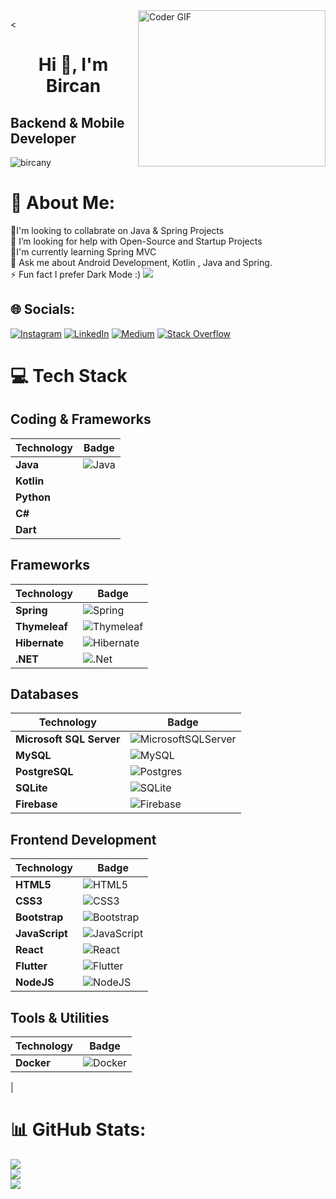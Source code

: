 <img alt="Coder GIF" align="right" height=250 width=300 src="http://raw.githubusercontent.com/TheDudeThatCode/TheDudeThatCode/master/Assets/Developer.gif" />

<<h1 align="center"><strong>Hi 👋, I'm Bircan</strong></h1>
<h2 align="left"><strong>Backend & Mobile Developer</strong></h2>

<p align="left"> <img src="https://komarev.com/ghpvc/?username=bircany&label=Profile%20views&color=0e75b6&style=flat" alt="bircany" /> </p>





# 💫 About Me:
👯I'm looking to collabrate on Java & Spring Projects<br>🤝 I’m looking for help with Open-Source  and Startup Projects<br>🌱I'm currently learning Spring MVC<br>💬 Ask me about Android Development, Kotlin , Java and Spring.<br>⚡ Fun fact I prefer Dark Mode :)
[![](https://visitcount.itsvg.in/api?id=bircany&icon=5&color=3)](https://visitcount.itsvg.in)

## 🌐 Socials:
[![Instagram](https://img.shields.io/badge/Instagram-%23E4405F.svg?logo=Instagram&logoColor=white)](https://instagram.com/https://www.instagram.com/bircnnyilmz/) [![LinkedIn](https://img.shields.io/badge/LinkedIn-%230077B5.svg?logo=linkedin&logoColor=white)](https://linkedin.com/in/linkedin.com/bircany) [![Medium](https://img.shields.io/badge/Medium-12100E?logo=medium&logoColor=white)](https://medium.com/@https://medium.com/@bircany) [![Stack Overflow](https://img.shields.io/badge/-Stackoverflow-FE7A16?logo=stack-overflow&logoColor=white)](https://stackoverflow.com/users/bircany) 


# 💻 Tech Stack

## Coding & Frameworks
| Technology       | Badge                                                                                       |
|------------------|---------------------------------------------------------------------------------------------|
| **Java**               | ![Java](https://img.shields.io/badge/java-%23ED8B00.svg?style=for-the-badge&logo=openjdk&logoColor=white) | ![Kotlin](https://img.shields.io/badge/kotlin-%237F52FF.svg?style=for-the-badge&logo=kotlin&logoColor=white) |  ![Python](https://img.shields.io/badge/python-3670A0?style=for-the-badge&logo=python&logoColor=ffdd54) | ![C#](https://img.shields.io/badge/c%23-%23239120.svg?style=for-the-badge&logo=csharp&logoColor=white) | ![Dart](https://img.shields.io/badge/dart-%230175C2.svg?style=for-the-badge&logo=dart&logoColor=white) |
| **Kotlin**             | 
| **Python**             |
| **C#**                 | 
| **Dart**               | 


## Frameworks
| Technology       | Badge                                                                                       |
|------------------|---------------------------------------------------------------------------------------------|
| **Spring**             | ![Spring](https://img.shields.io/badge/spring-%236DB33F.svg?style=for-the-badge&logo=spring&logoColor=white) |
| **Thymeleaf**          | ![Thymeleaf](https://img.shields.io/badge/Thymeleaf-%23005C0F.svg?style=for-the-badge&logo=Thymeleaf&logoColor=white) |
| **Hibernate**          | ![Hibernate](https://img.shields.io/badge/Hibernate-59666C?style=for-the-badge&logo=Hibernate&logoColor=white) |
| **.NET**               | ![.Net](https://img.shields.io/badge/.NET-5C2D91?style=for-the-badge&logo=.net&logoColor=white) |


## Databases
| Technology       | Badge                                                                                       |
|------------------|---------------------------------------------------------------------------------------------|
| **Microsoft SQL Server** | ![MicrosoftSQLServer](https://img.shields.io/badge/Microsoft%20SQL%20Server-CC2927?style=for-the-badge&logo=microsoft%20sql%20server&logoColor=white) |
| **MySQL**               | ![MySQL](https://img.shields.io/badge/mysql-4479A1.svg?style=for-the-badge&logo=mysql&logoColor=white) |
| **PostgreSQL**            | ![Postgres](https://img.shields.io/badge/postgres-%23316192.svg?style=for-the-badge&logo=postgresql&logoColor=white) |
| **SQLite**              | ![SQLite](https://img.shields.io/badge/sqlite-%2307405e.svg?style=for-the-badge&logo=sqlite&logoColor=white) |
| **Firebase**           | ![Firebase](https://img.shields.io/badge/firebase-%23039BE5.svg?style=for-the-badge&logo=firebase&logoColor=white) |

## Frontend Development
| Technology       | Badge                                                                                       |
|------------------|---------------------------------------------------------------------------------------------|
| **HTML5**              | ![HTML5](https://img.shields.io/badge/html5-%23E34F26.svg?style=for-the-badge&logo=html5&logoColor=white) |
| **CSS3**               | ![CSS3](https://img.shields.io/badge/css3-%231572B6.svg?style=for-the-badge&logo=css3&logoColor=white) |
| **Bootstrap**          | ![Bootstrap](https://img.shields.io/badge/bootstrap-%238511FA.svg?style=for-the-badge&logo=bootstrap&logoColor=white) |
| **JavaScript**         | ![JavaScript](https://img.shields.io/badge/javascript-%23323330.svg?style=for-the-badge&logo=javascript&logoColor=%23F7DF1E) |
| **React**              | ![React](https://img.shields.io/badge/react-%2320232a.svg?style=for-the-badge&logo=react&logoColor=%2361DAFB) |
| **Flutter**            | ![Flutter](https://img.shields.io/badge/Flutter-%2302569B.svg?style=for-the-badge&logo=Flutter&logoColor=white) |
| **NodeJS**             | ![NodeJS](https://img.shields.io/badge/node.js-6DA55F?style=for-the-badge&logo=node.js&logoColor=white) |


## Tools & Utilities
| Technology       | Badge                                                                                       |
|------------------|---------------------------------------------------------------------------------------------|
| **Docker**             | ![Docker](https://img.shields.io/badge/docker-%230db7ed.svg?style=for-the-badge&logo=docker&logoColor=white) |
| 


# 📊 GitHub Stats:
![](https://github-readme-stats.vercel.app/api?username=bircany&theme=jolly&hide_border=false&include_all_commits=true&count_private=true)<br/>
![](https://github-readme-streak-stats.herokuapp.com/?user=bircany&theme=jolly&hide_border=false)<br/>
![](https://github-readme-stats.vercel.app/api/top-langs/?username=bircany&theme=jolly&hide_border=false&include_all_commits=true&count_private=true&layout=compact)



